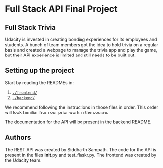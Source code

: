 # Full Stack API Final Project

## Full Stack Trivia

Udacity is invested in creating bonding experiences for its employees and students. A bunch of team members got the idea to hold trivia on a regular basis and created a  webpage to manage the trivia app and play the game, but their API experience is limited and still needs to be built out. 


## Setting up the project

Start by reading the READMEs in:

1. [`./frontend/`](./frontend/README.md)
2. [`./backend/`](./backend/README.md)

We recommend following the instructions in those files in order. This order will look familiar from our prior work in the course.

The documentation for the API will be present in the backend README.

## Authors

The REST API was created by Siddharth Sampath. The code for the API is present in the files __init__.py and test_flaskr.py. The frontend was created by the Udacity team.
